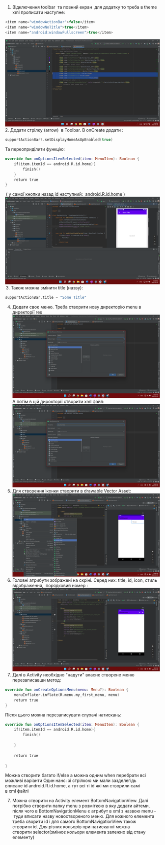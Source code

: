 1.  Відключення toolbar  та повний екран  для додатку то треба в theme xml прописати наступне: 
```kotlin
<item name="windowActionBar">false</item> 
<item name="windowNoTitle">true</item> 
<item name="android:windowFullscreen">true</item>
```
![alt text](pictures/005-1.png)
2. Додати стрілку (arrow)  в Toolbar. В onCreate додати : 
```kotlin
supportActionBar?.setDisplayHomeAsUpEnabled(true) 
```

Та переоприділити функцію: 
```kotlin
override fun onOptionsItemSelected(item: MenuItem): Boolean { 
    if(item.itemId == android.R.id.home){ 
        finish() 
    } 
    return true 
} 
```
 ( у самої кнопки назад id наступний:  android.R.id.home )
 ![alt text](pictures/005-2.png)
 3.  Також можна змінити title (назву): 
```kotlin
supportActionBar.title = "Some Title"
```
4. Додати своє меню. Треба створити нову директорію menu в директорії res
![alt text](pictures/005-3.png)
А потім в цій дирокторії створити xml файл:
![alt text](pictures/005-4.png)
5. Для створення іконки створити в drawable Vector Asset:
![alt text](pictures/005-5.png)
6. Головні атрибути зображені на скріні. Серед них: title, id, icon, стиль відображення,  порядковий номер :
![alt text](pictures/005-6.png)
7. Далі в Activity необхідно "надути" власне створене меню перезаписавши метод: 
```kotlin
override fun onCreateOptionsMenu(menu: Menu?): Boolean { 
    menuInflater.inflate(R.menu.my_first_menu, menu) 
    return true 
} 
```
Після цього можна перезаписувати слухачі натискань: 
```kotlin
override fun onOptionsItemSelected(item: MenuItem): Boolean { 
    if(item.itemId == android.R.id.home){ 
        finish() 

    } 

    return true 

} 
```


Можна створити багато if/else а можна одним when перебрати всі можливі варіанти Один нанс: зі стрілкою ми мали зазделегідь вписане id android.R.id.home, а тут всі ті id які ми створили самі в xml файлі 

7.  Можна створити на Activity елемент BottomNavigationView. Далі потрібно створити папку menu з розміткою в яку додати айтеми, після чого в BottomNavigationMenu є атрибут в xml з назвою menu - туди вписати назву новоствореного меню. Для кожного елемента треба сворити id і для самого BottomNavigationView також створити id. Для різних кольорів при натисканні можна створити selector(змінює кольори елемента залежно від стану елементу)